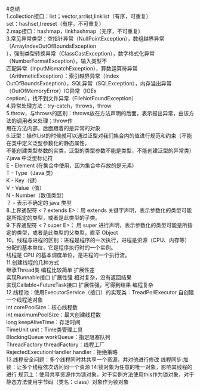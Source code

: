 #总结<br>
1.collection接口：list；vector,arrlist,linklist（有序，可重复）<br>
                  set：hashset,treeset（有序，不可重复）<br>
2.map接口：hashmap，linkhashmap（无序，不可重复）<br>
3.常见异常类型：空指针异常（NullPointException），数组越界异常（ArrayIndexOutOfBoundsException<br>
），强制类型转换异常（ClassCastException），数字格式化异常（NumberFormatException），输入类型不<br>
匹配异常（InputMismatchException），算数运算符异常（ArithmeticException）：索引越界异常（Index<br>
OutOfBoundsException），SQL异常（SQLException），内存溢出异常（OutOfMemoryError）IO异常（IOEx<br>
ception），找不到文件异常（FileNotFoundException）<br>
4.异常处理方法：try-catch，throws，throw<br>
5.throw，与throws的区别：throws放在方法声明的后面，表示报出异常，由该方法的调用者来处理；throw作<br>
用在方法内部，后面跟着的是异常的对象<br>
6.泛型：操作List的时候就可以通过泛型对我们集合内的值进行规范和约束（不能在类中定义泛型参数化的静态属性，<br>
不能创建类型参数的实类，泛型的类型参数不能是类型，不能创建泛型的异常类）<br>
7.java 中泛型标记符<br>
E - Element (在集合中使用，因为集合中存放的是元素)<br>
T - Type（Java 类）<br>
K - Key（键）<br>
V - Value（值）<br>
N - Number（数值类型）<br>
？ - 表示不确定的 java 类型<br>
8.上界通配符 < ? extends E>：用 extends 关键字声明，表示参数化的类型可能是所指定的类型，或者是此类型的子类。<br>
9.下界通配符 < ? super E>： 用 super 进行声明，表示参数化的类型可能是所指定的类型，或者是此类型的父类型，直至 Object<br>
10。线程与进程的区别：进程是程序的一次执行，进程是资源（CPU、内存等）分配的基本单位，它是程序执行时的一个实例。<br>
线程是 CPU 的基本调度单位，是进程的一个执行流。<br>
11.创建线程的几种方式<br>
继承Thread类	编程比较简单	扩展性差<br>
实现Runnable接口	扩展性强	相对复杂，没有返回结果<br>
实现Callable+FutureTask接口	扩展性强，可得到结果	编程复杂<br>
12.线程池：使用ExecutorService（接口）的实现类：TreadPollExecutor 自创建一个线程池对象<br>
int corePoolSize：核心线程数<br>
int maximumPoolSize：最大创建线程数<br>
long keepAliveTime：存活时间<br>
TimeUnit unit：Time类管理工具<br>
BlockingQueue<Runnable> workQueue：指定阻塞队列<br>
ThreadFactory threadFactory：线程工厂<br>
RejectedExecutionHandler handler：拒绝策略<br>
13.线程安全问题：多个线程同时共共享一个资源，并对他进行修改
线程同步:加锁：让多个线程依次访问同一个资源
14:锁对象为任意的唯一对象，影响其线程的进行
规范上：使用共享资源作为锁对象，对于实例方法使用this作为锁对象，对于静态方法使用字节码（类名：class）对象作为锁对象


